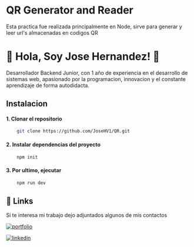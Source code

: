 
# QR Generator and Reader

Esta practica fue realizada principalmente en Node, sirve para generar y leer url's almacenadas en codigos QR

# 🚀 Hola, Soy Jose Hernandez! 👋

Desarrollador Backend Junior, con 1 año de experiencia en el desarrollo de sistemas web, apasionado por la programacion, innovacion y el constante aprendizaje de forma autodidacta.

## Instalacion

#### 1. Clonar el repositorio

```bash
    git clone https://github.com/JoseHV1/QR.git
```

#### 2. Instalar dependencias del proyecto

```bash
    npm init
```

#### 3. Por ultimo, ejecutar 
```bash
    npm run dev
```


## 🔗 Links
Si te interesa mi trabajo dejo adjuntados algunos de mis contactos

[![portfolio](https://img.shields.io/badge/my_portfolio-000?style=for-the-badge&logo=ko-fi&logoColor=white)](https://josehv1.github.io/)

[![linkedin](https://img.shields.io/badge/linkedin-0A66C2?style=for-the-badge&logo=linkedin&logoColor=white)](https://www.linkedin.com/in/jose-hernandez01)

